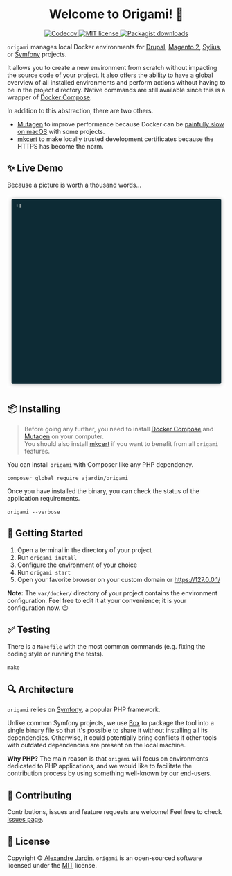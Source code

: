 <h1 align="center">Welcome to Origami! 👋</h1>
<p align="center">
  <a href="https://codecov.io/gh/ajardin/origami-source" target="_blank">
    <img src="https://img.shields.io/codecov/c/github/ajardin/origami-source?style=for-the-badge" alt="Codecov"/>
  </a>

  <a href="https://github.com/ajardin/origami-source/blob/master/LICENSE" target="_blank">
    <img src="https://img.shields.io/github/license/ajardin/origami?color=blue&style=for-the-badge" alt="MIT license">
  </a>

  <a href="https://packagist.org/packages/ajardin/origami" target="_blank">
    <img src="https://img.shields.io/packagist/dt/ajardin/origami?style=for-the-badge" alt="Packagist downloads"/>
  </a>
</p>

`origami` manages local Docker environments for [Drupal][drupal], [Magento 2][magento], [Sylius][sylius], or
[Symfony][symfony] projects.

It allows you to create a new environment from scratch without impacting the source code of your project. It also
offers the ability to have a global overview of all installed environments and perform actions without having to be in
the project directory. Native commands are still available since this is a wrapper of [Docker Compose][docker].

In addition to this abstraction, there are two others.
* [Mutagen][mutagen] to improve performance because Docker can be [painfully slow on macOS][issue] with some projects.
* [mkcert][mkcert] to make locally trusted development certificates because the HTTPS has become the norm.

✨ Live Demo
------------
Because a picture is worth a thousand words...

![Demo](/docs/origami.gif)

📦 Installing
-------------
> Before going any further, you need to install [Docker Compose][docker] and [Mutagen][mutagen] on your computer.  
> You should also install [mkcert][mkcert] if you want to benefit from all `origami` features.

You can install `origami` with Composer like any PHP dependency.
```shell script
composer global require ajardin/origami
```

Once you have installed the binary, you can check the status of the application requirements.
```shell script
origami --verbose
```

🚀 Getting Started
------------------
1. Open a terminal in the directory of your project
2. Run `origami install`
3. Configure the environment of your choice
4. Run `origami start`
5. Open your favorite browser on your custom domain or https://127.0.0.1/

**Note:** The `var/docker/` directory of your project contains the environment configuration. Feel free to edit it at
your convenience; it is your configuration now. 😉

✅ Testing
----------
There is a `Makefile` with the most common commands (e.g. fixing the coding style or running the tests).

```shell script
make
```

🔍 Architecture
---------------
`origami` relies on [Symfony][symfony], a popular PHP framework.

Unlike common Symfony projects, we use [Box][box] to package the tool into a single binary file so that it's possible to
share it without installing all its dependencies. Otherwise, it could potentially bring conflicts if other tools with 
outdated dependencies are present on the local machine.

**Why PHP?** The main reason is that `origami` will focus on environments dedicated to PHP applications, and we would
like to facilitate the contribution process by using something well-known by our end-users.

🤝 Contributing
---------------
Contributions, issues and feature requests are welcome! Feel free to check [issues page][contributions].

📝 License
----------
Copyright © [Alexandre Jardin][me]. `origami` is an open-sourced software licensed under the [MIT](/LICENSE) license.

<!-- Resources -->
[box]: https://github.com/humbug/box/
[contributions]: https://github.com/ajardin/origami-source/issues
[docker]: https://docs.docker.com/compose/
[drupal]: https://drupal.org/
[issue]: https://github.com/docker/for-mac/issues/1592
[magento]: https://magento.com/
[me]: https://github.com/ajardin
[mkcert]: https://github.com/FiloSottile/mkcert
[mutagen]: https://mutagen.io/
[sylius]: https://sylius.com/
[symfony]: https://symfony.com/
